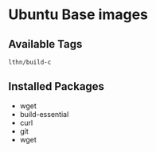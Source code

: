 # Ubuntu Base images

## Available Tags

`lthn/build-c`

## Installed Packages

- wget
- build-essential
- curl
- git
- wget

